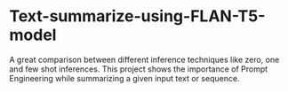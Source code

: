 # Text-summarize-using-FLAN-T5-model
A great comparison between different inference techniques like zero, one and few shot inferences. This project shows the importance of Prompt Engineering while summarizing a given input text or sequence.
